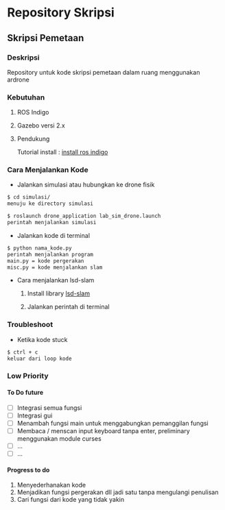 # Repository Skripsi

## Skripsi Pemetaan

### Deskripsi

Repository untuk kode skripsi pemetaan dalam ruang menggunakan ardrone

### Kebutuhan

1. ROS Indigo

2. Gazebo versi 2.x

3. Pendukung

   Tutorial install : [install ros indigo](https://github.com/yanottamao/ros_install)

### Cara Menjalankan Kode

- Jalankan simulasi atau hubungkan ke drone fisik

```bash
$ cd simulasi/
menuju ke directory simulasi
```

```bash
$ roslaunch drone_application lab_sim_drone.launch
perintah menjalankan simulasi
```

- Jalankan kode di terminal

```bash
$ python nama_kode.py
perintah menjalankan program
main.py = kode pergerakan
misc.py = kode menjalankan slam
```

- Cara menjalankan lsd-slam

  1. Install library [lsd-slam](https://github.com/yanottamao/lsd_slam)

  2. Jalankan perintah di terminal

### Troubleshoot

- Ketika kode stuck

```bash
$ ctrl + c
keluar dari loop kode
```

### Low Priority

#### To Do future

- [ ] Integrasi semua fungsi
- [ ] Integrasi gui
- [ ] Menambah fungsi main untuk menggabungkan pemanggilan fungsi
- [ ] Membaca / menscan input keyboard tanpa enter, preliminary menggunakan module curses
- [ ] ...
- [ ] ...

#### Progress to do

1. Menyederhanakan kode
2. Menjadikan fungsi pergerakan dll jadi satu tanpa mengulangi penulisan
3. Cari fungsi dari kode yang tidak yakin
